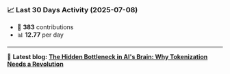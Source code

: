 <!--START_STATS-->
### 📈 Last 30 Days Activity (2025-07-08)  
- 🧮 **383** contributions  
- 📊 **12.77** per day
---
📝 **Latest blog:** [**The Hidden Bottleneck in AI's Brain: Why Tokenization Needs a Revolution**](https://andriak.com/blog/tokenization-revolution)
<!--END_STATS-->
